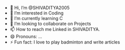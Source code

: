 - 👋 Hi, I’m @SHIVADITYA2005
- 👀 I’m interested in Coding
- 🌱 I’m currently learning C
- 💞️ I’m looking to collaborate on Projects
- 📫 How to reach me Linked in SHIVADITYA.
- 😄 Pronouns: ...
- ⚡ Fun fact: I love to play badminton and write articles 

<!---
SHIVADITYA2005/SHIVADITYA2005 is a ✨ special ✨ repository because its `README.md` (this file) appears on your GitHub profile.
You can click the Preview link to take a look at your changes.
--->
